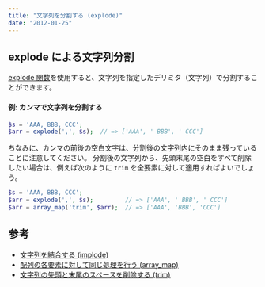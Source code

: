 ```yaml
---
title: "文字列を分割する (explode)"
date: "2012-01-25"
---
```


explode による文字列分割
----

[explode 関数](http://php.net/manual/ja/function.explode.php)を使用すると、文字列を指定したデリミタ（文字列）で分割することができます。

#### 例: カンマで文字列を分割する

~~~ php
$s = 'AAA, BBB, CCC';
$arr = explode(',', $s);  // => ['AAA', ' BBB', ' CCC']
~~~

ちなみに、カンマの前後の空白文字は、分割後の文字列内にそのまま残っていることに注意してください。
分割後の文字列から、先頭末尾の空白をすべて削除したい場合は、例えば次のように `trim` を全要素に対して適用すればよいでしょう。

~~~ php
$s = 'AAA, BBB, CCC';
$arr = explode(',', $s);         // => ['AAA', ' BBB', ' CCC']
$arr = array_map('trim', $arr);  // => ['AAA', 'BBB', 'CCC']
~~~

参考
----

- [文字列を結合する (implode)](../string/implode.html)
- [配列の各要素に対して同じ処理を行う (array_map)](../array/array-map.html)
- [文字列の先頭と末尾のスペースを削除する (trim)](../string/trim.html)

